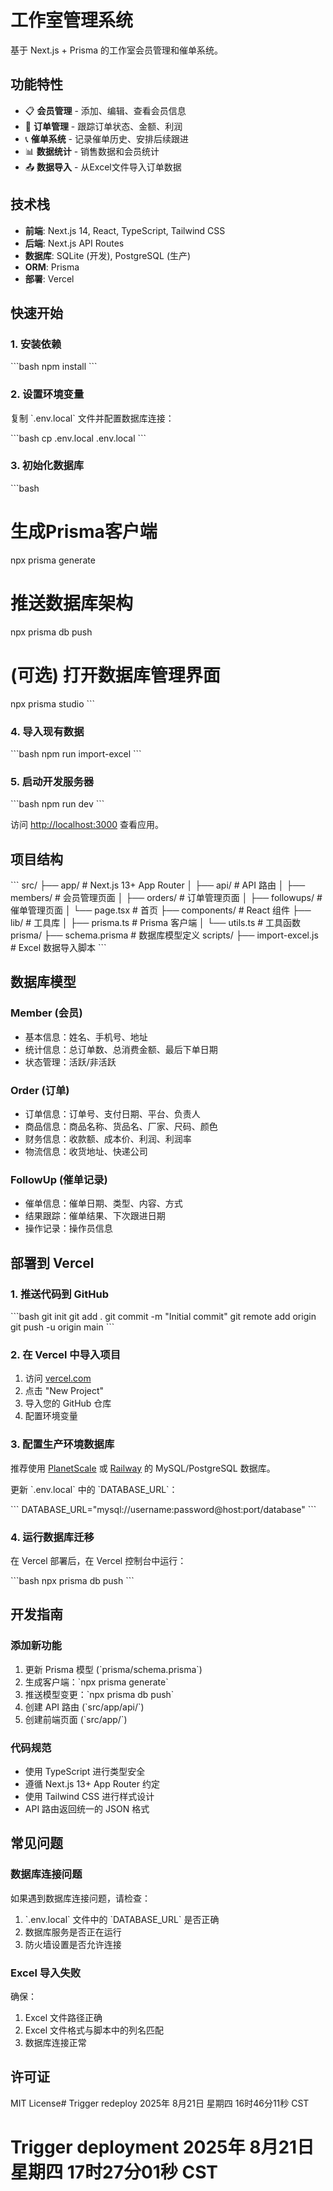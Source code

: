 # 工作室管理系统

基于 Next.js + Prisma 的工作室会员管理和催单系统。

## 功能特性

- 📋 **会员管理** - 添加、编辑、查看会员信息
- 🛒 **订单管理** - 跟踪订单状态、金额、利润
- 📞 **催单系统** - 记录催单历史、安排后续跟进
- 📊 **数据统计** - 销售数据和会员统计
- 📤 **数据导入** - 从Excel文件导入订单数据

## 技术栈

- **前端**: Next.js 14, React, TypeScript, Tailwind CSS
- **后端**: Next.js API Routes
- **数据库**: SQLite (开发), PostgreSQL (生产)
- **ORM**: Prisma
- **部署**: Vercel

## 快速开始

### 1. 安装依赖

\`\`\`bash
npm install
\`\`\`

### 2. 设置环境变量

复制 \`.env.local\` 文件并配置数据库连接：

\`\`\`bash
cp .env.local .env.local
\`\`\`

### 3. 初始化数据库

\`\`\`bash
# 生成Prisma客户端
npx prisma generate

# 推送数据库架构
npx prisma db push

# (可选) 打开数据库管理界面
npx prisma studio
\`\`\`

### 4. 导入现有数据

\`\`\`bash
npm run import-excel
\`\`\`

### 5. 启动开发服务器

\`\`\`bash
npm run dev
\`\`\`

访问 [http://localhost:3000](http://localhost:3000) 查看应用。

## 项目结构

\`\`\`
src/
├── app/                  # Next.js 13+ App Router
│   ├── api/             # API 路由
│   ├── members/         # 会员管理页面
│   ├── orders/          # 订单管理页面
│   ├── followups/       # 催单管理页面
│   └── page.tsx         # 首页
├── components/          # React 组件
├── lib/                # 工具库
│   ├── prisma.ts       # Prisma 客户端
│   └── utils.ts        # 工具函数
prisma/
├── schema.prisma       # 数据库模型定义
scripts/
├── import-excel.js     # Excel 数据导入脚本
\`\`\`

## 数据库模型

### Member (会员)
- 基本信息：姓名、手机号、地址
- 统计信息：总订单数、总消费金额、最后下单日期
- 状态管理：活跃/非活跃

### Order (订单)
- 订单信息：订单号、支付日期、平台、负责人
- 商品信息：商品名称、货品名、厂家、尺码、颜色
- 财务信息：收款额、成本价、利润、利润率
- 物流信息：收货地址、快递公司

### FollowUp (催单记录)
- 催单信息：催单日期、类型、内容、方式
- 结果跟踪：催单结果、下次跟进日期
- 操作记录：操作员信息

## 部署到 Vercel

### 1. 推送代码到 GitHub

\`\`\`bash
git init
git add .
git commit -m "Initial commit"
git remote add origin <your-github-repo>
git push -u origin main
\`\`\`

### 2. 在 Vercel 中导入项目

1. 访问 [vercel.com](https://vercel.com)
2. 点击 "New Project"
3. 导入您的 GitHub 仓库
4. 配置环境变量

### 3. 配置生产环境数据库

推荐使用 [PlanetScale](https://planetscale.com) 或 [Railway](https://railway.app) 的 MySQL/PostgreSQL 数据库。

更新 \`.env.local\` 中的 \`DATABASE_URL\`：

\`\`\`
DATABASE_URL="mysql://username:password@host:port/database"
\`\`\`

### 4. 运行数据库迁移

在 Vercel 部署后，在 Vercel 控制台中运行：

\`\`\`bash
npx prisma db push
\`\`\`

## 开发指南

### 添加新功能

1. 更新 Prisma 模型 (\`prisma/schema.prisma\`)
2. 生成客户端：\`npx prisma generate\`
3. 推送模型变更：\`npx prisma db push\`
4. 创建 API 路由 (\`src/app/api/\`)
5. 创建前端页面 (\`src/app/\`)

### 代码规范

- 使用 TypeScript 进行类型安全
- 遵循 Next.js 13+ App Router 约定
- 使用 Tailwind CSS 进行样式设计
- API 路由返回统一的 JSON 格式

## 常见问题

### 数据库连接问题

如果遇到数据库连接问题，请检查：
1. \`.env.local\` 文件中的 \`DATABASE_URL\` 是否正确
2. 数据库服务是否正在运行
3. 防火墙设置是否允许连接

### Excel 导入失败

确保：
1. Excel 文件路径正确
2. Excel 文件格式与脚本中的列名匹配
3. 数据库连接正常

## 许可证

MIT License# Trigger redeploy 2025年 8月21日 星期四 16时46分11秒 CST
# Trigger deployment 2025年 8月21日 星期四 17时27分01秒 CST
